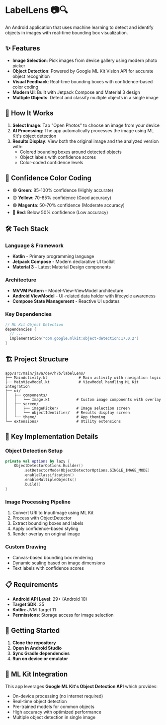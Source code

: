 # LabelLens 📷🔍

An Android application that uses machine learning to detect and identify objects in images with
real-time bounding box visualization.

## ✨ Features

- **Image Selection**: Pick images from device gallery using modern photo picker
- **Object Detection**: Powered by Google ML Kit Vision API for accurate object recognition
- **Visual Feedback**: Real-time bounding boxes with confidence-based color coding
- **Modern UI**: Built with Jetpack Compose and Material 3 design
- **Multiple Objects**: Detect and classify multiple objects in a single image

## 🎯 How It Works

1. **Select Image**: Tap "Open Photos" to choose an image from your device
2. **AI Processing**: The app automatically processes the image using ML Kit's object detection
3. **Results Display**: View both the original image and the analyzed version with:
    - Colored bounding boxes around detected objects
    - Object labels with confidence scores
    - Color-coded confidence levels

## 🎨 Confidence Color Coding

- 🟢 **Green**: 85-100% confidence (Highly accurate)
- 🟡 **Yellow**: 70-85% confidence (Good accuracy)
- 🟣 **Magenta**: 50-70% confidence (Moderate accuracy)
- 🔴 **Red**: Below 50% confidence (Low accuracy)

## 🛠️ Tech Stack

### **Language & Framework**

- **Kotlin** - Primary programming language
- **Jetpack Compose** - Modern declarative UI toolkit
- **Material 3** - Latest Material Design components

### **Architecture**

- **MVVM Pattern** - Model-View-ViewModel architecture
- **Android ViewModel** - UI-related data holder with lifecycle awareness
- **Compose State Management** - Reactive UI updates

### **Key Dependencies**

```kotlin
// ML Kit Object Detection
dependencies {
  // ...
  implementation("com.google.mlkit:object-detection:17.0.2")
}
```

## 🏗️ Project Structure

```
app/src/main/java/dev/h7b/labelLens/
├── MainActivity.kt              # Main activity with navigation logic
├── MainViewModel.kt             # ViewModel handling ML Kit integration
├── ui/
│   ├── components/
│   │   └── Image.kt            # Custom image components with overlay
│   ├── screen/
│   │   ├── imagePicker/        # Image selection screen
│   │   └── objectIdentifier/   # Results display screen
│   └── theme/                  # App theming
└── extensions/                 # Utility extensions
```

## 🔧 Key Implementation Details

### **Object Detection Setup**

```kotlin
private val options by lazy {
    ObjectDetectorOptions.Builder()
        .setDetectorMode(ObjectDetectorOptions.SINGLE_IMAGE_MODE)
        .enableClassification()
        .enableMultipleObjects()
        .build()
}
```

### **Image Processing Pipeline**

1. Convert URI to InputImage using ML Kit
2. Process with ObjectDetector
3. Extract bounding boxes and labels
4. Apply confidence-based styling
5. Render overlay on original image

### **Custom Drawing**

- Canvas-based bounding box rendering
- Dynamic scaling based on image dimensions
- Text labels with confidence scores

## 📋 Requirements

- **Android API Level**: 29+ (Android 10)
- **Target SDK**: 35
- **Kotlin**: JVM Target 11
- **Permissions**: Storage access for image selection

## 🚀 Getting Started

1. **Clone the repository**
2. **Open in Android Studio**
3. **Sync Gradle dependencies**
4. **Run on device or emulator**

## 🤖 ML Kit Integration

This app leverages **Google ML Kit's Object Detection API** which provides:

- On-device processing (no internet required)
- Real-time object detection
- Pre-trained models for common objects
- High accuracy with optimized performance
- Multiple object detection in single image
